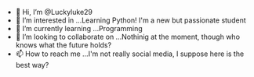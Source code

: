 - 👋 Hi, I’m @Luckyluke29
- 👀 I’m interested in ...Learning Python! I'm a new but passionate student
- 🌱 I’m currently learning ...Programming 
- 💞️ I’m looking to collaborate on ...Nothinig at the moment, though who knows what the future holds? 
- 📫 How to reach me ...I'm not really social media, I suppose here is the best way?

<!---
Luckyluke29/Luckyluke29 is a ✨ special ✨ repository because its `README.md` (this file) appears on your GitHub profile.
You can click the Preview link to take a look at your changes.
--->
